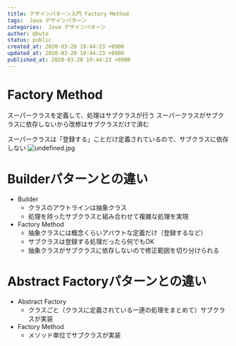 ```yaml
---
title: デザインパターン入門 Factory Method
tags:  Java デザインパターン
categories:  Java デザインパターン
author: @buto
status: public
created_at: 2020-03-20 19:44:23 +0900
updated_at: 2020-03-20 19:44:23 +0900
published_at: 2020-03-20 19:44:23 +0900
---
```

# Factory Method
スーパークラスを定義して、処理はサブクラスが行う
スーパークラスがサブクラスに依存しないから改修はサブクラスだけで済む

スーパークラスは「登録する」ことだけ定義されているので、サブクラスに依存しない
![undefined.jpg](https://s3.qrunch.io/9876461c1a00adb12cd74131a203a5b7.jpg)

# Builderパターンとの違い
- Builder
    - クラスのアウトラインは抽象クラス
    - 処理を持ったサブクラスと組み合わせて複雑な処理を実現
- Factory Method
    - 抽象クラスには概念くらいアバウトな定義だけ（登録するなど）
    - サブクラスは登録する処理だったら何でもOK
    - 抽象クラスがサブクラスに依存しないので修正範囲を切り分けられる

# Abstract Factoryパターンとの違い
- Abstract Factory
    - クラスごと（クラスに定義されている一連の処理をまとめて）サブクラスが実装
- Factory Method
    - メソッド単位でサブクラスが実装

